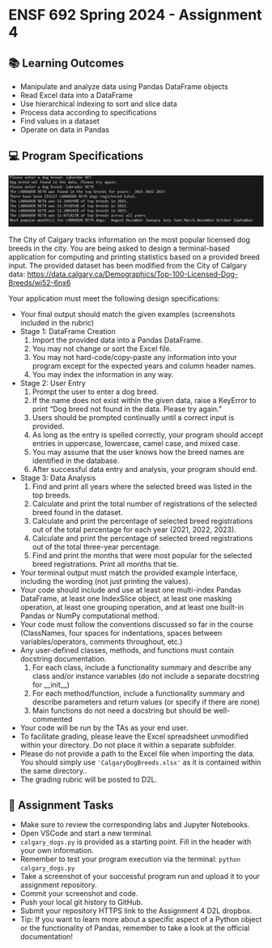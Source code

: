 # ENSF 692 Spring 2024 - Assignment 4

## 📚 Learning Outcomes
* Manipulate and analyze data using Pandas DataFrame objects
* Read Excel data into a DataFrame
* Use hierarchical indexing to sort and slice data
* Process data according to specifications
* Find values in a dataset
* Operate on data in Pandas

## 💻 Program Specifications

<img src="Sample Output Assignment 4.PNG" alt='Sample Output'>

The City of Calgary tracks information on the most popular licensed dog breeds in the city.
You are being asked to design a terminal-based application for computing and printing statistics based on a provided breed input.
The provided dataset has been modified from the City of Calgary data:
https://data.calgary.ca/Demographics/Top-100-Licensed-Dog-Breeds/wi52-6nx6

Your application must meet the following design specifications:
* Your final output should match the given examples (screenshots included in the rubric)
* Stage 1: DataFrame Creation
  1. Import the provided data into a Pandas DataFrame. 
  2. You may not change or sort the Excel file.
  3. You may not hard-code/copy-paste any information into your program except for the expected years and column header names.
  4. You may index the information in any way.
* Stage 2: User Entry
  1. Prompt the user to enter a dog breed.
  2. If the name does not exist within the given data, raise a KeyError to print “Dog breed not found in the data. Please try again.” 
  3. Users should be prompted continually until a correct input is provided.
  4. As long as the entry is spelled correctly, your program should accept entries in uppercase, lowercase, camel case, and mixed case.
  5. You may assume that the user knows how the breed names are identified in the database.
  6. After successful data entry and analysis, your program should end.
* Stage 3: Data Analysis
  1. Find and print all years where the selected breed was listed in the top breeds.
  2. Calculate and print the total number of registrations of the selected breed found in the dataset.
  3. Calculate and print the percentage of selected breed registrations out of the total percentage for each year (2021, 2022, 2023).
  4. Calculate and print the percentage of selected breed registrations out of the total three-year percentage.
  5. Find and print the months that were most popular for the selected breed registrations. Print all months that tie.
* Your terminal output must match the provided example interface, including the wording (not just printing the values).
* Your code should include and use at least one multi-index Pandas DataFrame, at least one IndexSlice object, at least one masking operation, at least one grouping operation, and at least one built-in Pandas or NumPy computational method.
* Your code must follow the conventions discussed so far in the course (ClassNames, four spaces for indentations, spaces between variables/operators, comments throughout, etc.)
* Any user-defined classes, methods, and functions must contain docstring documentation.
    1. For each class, include a functionality summary and describe any class and/or instance variables (do not include a separate docstring for \_\_init\_\_)
    2. For each method/function, include a functionality summary and describe parameters and return values (or specify if there are none)
    3. Main functions do not need a docstring but should be well-commented 
* Your code will be run by the TAs as your end user.
* To facilitate grading, please leave the Excel spreadsheet unmodified within your directory. Do not place it within a separate subfolder.
* Please do not provide a path to the Excel file when importing the data. You should simply use `'CalgaryDogBreeds.xlsx'` as it is contained within the same directory..
* The grading rubric will be posted to D2L.

## 📝 Assignment Tasks
* Make sure to review the corresponding labs and Jupyter Notebooks.
* Open VSCode and start a new terminal. 
* `calgary_dogs.py` is provided as a starting point. Fill in the header with your own information.
* Remember to test your program execution via the terminal: `python calgary_dogs.py`
* Take a screenshot of your successful program run and upload it to your assignment repository.
* Commit your screenshot and code.
* Push your local git history to GitHub.
* Submit your repository HTTPS link to the Assignment 4 D2L dropbox.
* Tip: If you want to learn more about a specific aspect of a Python object or the functionality of Pandas, remember to take a look at the official documentation!
